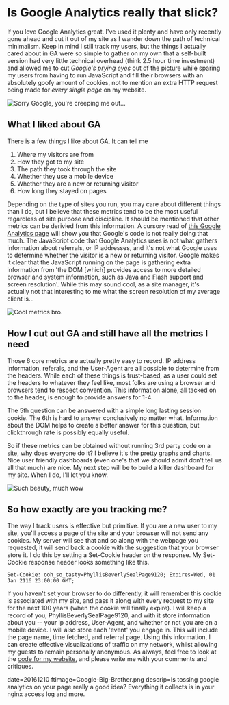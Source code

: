 
# Is Google Analytics really that slick?

If you love Google Analytics great. I've used it plenty and have only recently gone ahead and cut it out of my site as I wander down the path of technical minimalism.  Keep in mind I still track my users, but the things I actually cared about in GA were so simple to gather on my own that a self-built version had very little technical overhead (think 2.5 hour time investment) and allowed me to cut *Google's prying eyes* out of the picture while sparing my users from having to run JavaScript and fill their browsers with an absolutely goofy amount of cookies, not to mention an extra HTTP request being made for *every single page* on my website.

![Sorry Google, you're creeping me out...](images/Google-Big-Brother.png)


## What I liked about GA

There is a few things I like about GA.  It can tell me 

 1. Where my visitors are from
 2. How they got to my site
 3. The path they took through the site
 4. Whether they use a mobile device
 5. Whether they are a new or returning visitor
 6. How long they stayed on pages

Depending on the type of sites you run, you may care about different things than I do, but I believe that these metrics tend to be the most useful regardless of site purpose and discipline.  It should be mentioned that other metrics can be derivied from this information.  A cursory read of [this Google Analytics page](https://developers.google.com/analytics/resources/concepts/gaConceptsTrackingOverview) will show you that Google's code is not really doing that much.  The JavaScript code that Google Analytics uses is not what gathers information about referrals, or IP addresses, and it's not what Google uses to determine whether the visitor is a new or returning visitor.  Google makes it clear that the JavaScript running on the page is gathering extra information from 'the DOM [which] provides access to more detailed browser and system information, such as Java and Flash support and screen resolution'.  While this may sound cool, as a site manager, it's actually not that interesting to me what the screen resolution of my average client is...

![Cool metrics bro.](images/cool-story.jpg)


## How I cut out GA and still have all the metrics I need

Those 6 core metrics are actually pretty easy to record.  IP address information, referals, and the User-Agent are all possible to determine from the headers.  While each of these things is trust-based, as a user could set the headers to whatever they feel like, most folks are using a browser and browsers tend to respect convention.  This information alone, all tacked on to the header, is enough to provide answers for 1-4.

The 5th question can be answered with a simple long lasting session cookie. The 6th is hard to answer conclusively no matter what.  Information about the DOM helps to create a better answer for this question, but clickthrough rate is possibly equally useful.  

So if these metrics can be obtained without running 3rd party code on a site, why does everyone do it?  I believe it's the pretty graphs and charts.  Nice user friendly dashboards (even one's that we should admit don't tell us all that much) are nice.  My next step will be to build a killer dashboard for my site.  When I do, I'll let you know.

![Such beauty, much wow](images/doge-wow.jpg)


## So how exactly are you tracking me?

The way I track users is effective but primitive. If you are a new user to my site, you'll access a page of the site and your browser will not send any cookies.  My server will see that and so along with the webpage you requested, it will send back a cookie with the suggestion that your browser store it.  I do this by setting a Set-Cookie header on the response.  My Set-Cookie response header looks something like this.

```http
Set-Cookie: ooh_so_tasty=PhyllisBeverlySealPage9120; Expires=Wed, 01 Jan 2116 23:00:00 GMT;
```

If you haven't set your browser to do differently, it will remember this cookie is associated with my site, and pass it along with every request to my site for the next 100 years (when the cookie will finally expire).  I will keep a record of you, PhyllisBeverlySealPage9120, and with it store information about you -- your ip address, User-Agent, and whether or not you are on a mobile device.  I will also store each 'event' you engage in. This will include the page name, time fetched, and referral page.  Using this information, I can create effective visualizations of traffic on my network, whilst allowing my guests to remain personally anonymous.  As always, feel free to look at the [code for my website](https://github.com/buckmaxwell/maxwellbuck.com), and please write me with your comments and critiques.




 

date=20161210
ftimage=Google-Big-Brother.png
descrip=Is tossing google analytics on your page really a good idea? Everything it collects is in your nginx access log and more.
